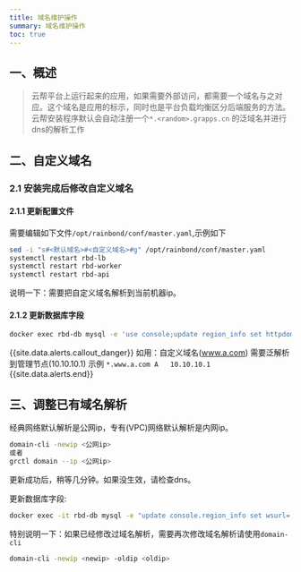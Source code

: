 ```yaml
---
title: 域名维护操作
summary: 域名维护操作
toc: true
---
```


## 一、概述

> 云帮平台上运行起来的应用，如果需要外部访问，都需要一个域名与之对应。这个域名是应用的标示，同时也是平台负载均衡区分后端服务的方法。
> 云帮安装程序默认会自动注册一个`*.<random>.grapps.cn` 的泛域名并进行dns的解析工作

## 二、自定义域名

### 2.1 安装完成后修改自定义域名

#### 2.1.1 更新配置文件

需要编辑如下文件`/opt/rainbond/conf/master.yaml`,示例如下

```bash
sed -i "s#<默认域名>#<自定义域名>#g" /opt/rainbond/conf/master.yaml
systemctl restart rbd-lb
systemctl restart rbd-worker
systemctl restart rbd-api
```

说明一下：需要把自定义域名解析到当前机器ip。

#### 2.1.2 更新数据库字段

```bash
docker exec rbd-db mysql -e 'use console;update region_info set httpdomain="自定义域名"'
```

{{site.data.alerts.callout_danger}}
如用：自定义域名(www.a.com) 需要泛解析到管理节点(10.10.10.1)
示例 `*.www.a.com A	10.10.10.1`
{{site.data.alerts.end}}

## 三、调整已有域名解析

<!--
仅适用于自动化部署安装云帮
-->

经典网络默认解析是公网ip，专有(VPC)网络默认解析是内网ip。

```bash
domain-cli -newip <公网ip>
或者
grctl domain --ip <公网ip>
```
更新成功后，稍等几分钟。如果没生效，请检查dns。 

更新数据库字段:

```bash
docker exec -it rbd-db mysql -e "update console.region_info set wsurl='ws://<公网ip>:6060',tcpdomain='<公网ip>';"
```

特别说明一下：如果已经修改过域名解析，需要再次修改域名解析请使用`domain-cli`

```bash
domain-cli -newip <newip> -oldip <oldip>
```
